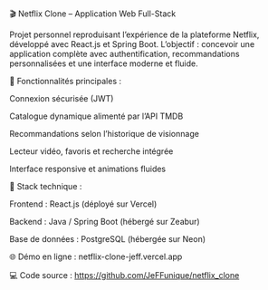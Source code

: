 🎬 Netflix Clone – Application Web Full-Stack

Projet personnel reproduisant l’expérience de la plateforme Netflix, développé avec React.js et Spring Boot.
L’objectif : concevoir une application complète avec authentification, recommandations personnalisées et une interface moderne et fluide.

🚀 Fonctionnalités principales :

Connexion sécurisée (JWT)

Catalogue dynamique alimenté par l’API TMDB

Recommandations selon l’historique de visionnage

Lecteur vidéo, favoris et recherche intégrée

Interface responsive et animations fluides

🧰 Stack technique :

Frontend : React.js (déployé sur Vercel)

Backend : Java / Spring Boot (hébergé sur Zeabur)

Base de données : PostgreSQL (hébergée sur Neon)

🌐 Démo en ligne : netflix-clone-jeff.vercel.app

💻 Code source : https://github.com/JeFFunique/netflix_clone
